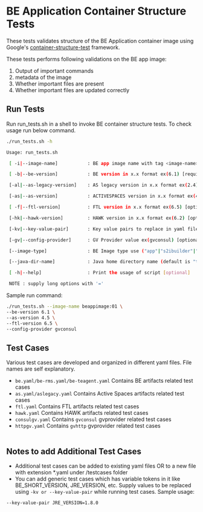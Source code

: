 # BE Application Container Structure Tests
These tests validates structure of the BE Application container image using Google's [container-structure-test](https://github.com/GoogleContainerTools/container-structure-test) framework.

These tests performs following validations on the BE app image:
1. Output of important commands
2. metadata of the image
3. Whether important files are present
4. Whether important files are updated correctly

## Run Tests
Run run_tests.sh in a shell to invoke BE container structure tests. To check usage run below command.
```sh
./run_tests.sh -h

Usage: run_tests.sh

 [ -i|--image-name]           : BE app image name with tag <image-name>:<tag> ex(be6:v1) [required]

 [ -b|--be-version]           : BE version in x.x format ex(6.1) [required]

 [-al|--as-legacy-version]    : AS legacy version in x.x format ex(2.4) [optional]

 [-as|--as-version]           : ACTIVESPACES version in x.x format ex(4.5) [optional]

 [ -f|--ftl-version]          : FTL version in x.x format ex(6.5) [optional]

 [-hk|--hawk-version]         : HAWK version in x.x format ex(6.2) [optional]

 [-kv|--key-value-pair]       : Key value pairs to replace in yaml files ex(JRE_VERSION=11) can be multiple [optional]

 [-gv|--config-provider]      : GV Provider value ex(gvconsul) [optional]

 [--image-type]               : BE Image type use ("app"|"s2ibuilder"|"rms"|"teagent") (default is "app") [optional]

 [--java-dir-name]            : Java home directory name (default is "tibcojre64") [optional]

 [ -h|--help]                 : Print the usage of script [optional]

 NOTE : supply long options with '='
```
Sample run command:
```sh
./run_tests.sh --image-name beappimage:01 \
--be-version 6.1 \
--as-version 4.5 \
--ftl-version 6.5 \
--config-provider gvconsul
```

## Test Cases
Various test cases are developed and organized in different yaml files. File names are self explanatory.
* `be.yaml/be-rms.yaml/be-teagent.yaml` Contains BE artifacts related test cases
* `as.yaml/aslegacy.yaml` Contains Active Spaces artifacts related test cases
* `ftl.yaml` Contains FTL artifacts related test cases
* `hawk.yaml` Contains HAWK artifacts related test cases
* `consulgv.yaml` Contains `gvconsul` gvprovider related test cases
* `httpgv.yaml` Contains `gvhttp` gvprovider related test cases
<br><br>

## Notes to add Additional Test Cases

* Additional test cases can be added to existing yaml files OR to a new file with extension *.yaml under /testcases folder
* You can add generic test cases which has variable tokens in it like BE_SHORT_VERSION, JRE_VERSION, etc. Supply values to be replaced using `-kv or --key-value-pair` while running test cases.
Sample usage:
```sh
--key-value-pair JRE_VERSION=1.8.0
```
